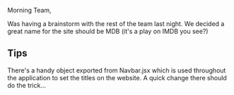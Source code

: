 Morning Team,

Was having a brainstorm with the rest of the team last night. We decided a great name for the site should be MDB
(it's a play on IMDB you see?)


## Tips

There's a handy object exported from Navbar.jsx which is used throughout the application to set the titles on the website.
A quick change there should do the trick...